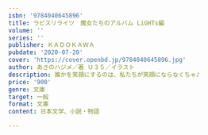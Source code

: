 ```yaml
---
isbn: '9784040645896'
title: ラピスリライツ　魔女たちのアルバム LiGHTs編
volume: ''
series: ''
publisher: ＫＡＤＯＫＡＷＡ
pubdate: '2020-07-20'
cover: 'https://cover.openbd.jp/9784040645896.jpg'
author: あさのハジメ／著 Ｕ３５／イラスト
description: 誰かを笑顔にするのは、私たちが笑顔にならなくちゃ♪
price: '900'
genre: 文庫
target: 一般
format: 文庫
content: 日本文学、小説・物語

---
```

